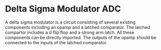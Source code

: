 # Delta Sigma Modulator ADC
A delta sigma modulator is a circuit consisting of several existing components including an opamp and a latched comparator. The latched compartor includes a d flip flop and a strong arm latch. All these components can be directly imported. The outputs of the opamp should be connected to the inputs of the latched comparator.